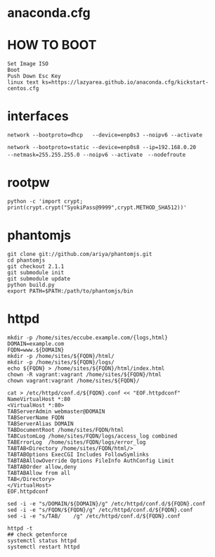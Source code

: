 # anaconda.cfg

# HOW TO BOOT
    Set Image ISO
    Boot
    Push Down Esc Key
    linux text ks=https://lazyarea.github.io/anaconda.cfg/kickstart-centos.cfg

# interfaces
    network --bootproto=dhcp   --device=enp0s3 --noipv6 --activate

    network --bootproto=static --device=enp0s8 --ip=192.168.0.20
    --netmask=255.255.255.0 --noipv6 --activate　--nodefroute

# rootpw
    python -c 'import crypt; print(crypt.crypt("SyokiPass@9999",crypt.METHOD_SHA512))'

# phantomjs
    git clone git://github.com/ariya/phantomjs.git
    cd phantomjs
    git checkout 2.1.1
    git submodule init
    git submodule update
    python build.py
    export PATH=$PATH:/path/to/phantomjs/bin

# httpd
    mkdir -p /home/sites/eccube.example.com/{logs,html}
    DOMAIN=example.com
    FQDN=www.${DOMAIN}
    mkdir -p /home/sites/${FQDN}/html/
    mkdir -p /home/sites/${FQDN}/logs/
    echo ${FQDN} > /home/sites/${FQDN}/html/index.html
    chown -R vagrant:vagrant /home/sites/${FQDN}/html
    chown vagrant:vagrant /home/sites/${FQDN}/

    cat > /etc/httpd/conf.d/${FQDN}.conf << "EOF.httpdconf"
    NameVirtualHost *:80
    <VirtualHost *:80>
    TABServerAdmin webmaster@DOMAIN
    TABServerName FQDN
    TABServerAlias DOMAIN
    TABDocumentRoot /home/sites/FQDN/html
    TABCustomLog /home/sites/FQDN/logs/access_log combined
    TABErrorLog  /home/sites/FQDN/logs/error_log
    TABTAB<Directory /home/sites/FQDN/html/>
    TABTABOptions ExecCGI Includes FollowSymlinks
    TABTABAllowOverride Options FileInfo AuthConfig Limit
    TABTABOrder allow,deny
    TABTABAllow from all
    TAB</Directory>
    </VirtualHost>
    EOF.httpdconf

    sed -i -e "s/DOMAIN/${DOMAIN}/g" /etc/httpd/conf.d/${FQDN}.conf
    sed -i -e "s/FQDN/${FQDN}/g" /etc/httpd/conf.d/${FQDN}.conf
    sed -i -e "s/TAB/    /g" /etc/httpd/conf.d/${FQDN}.conf

    httpd -t
    ## check getenforce
    systemctl status httpd
    systemctl restart httpd

